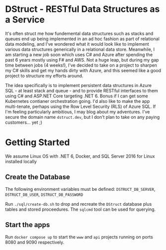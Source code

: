 # DStruct -  RESTful Data Structures as a Service

It's often struct me how fundemental data structures such as stacks and queues end up being implemented in an ad hoc fashion as part of relational data modeling, and I've wondered what it would look like to implement various data structures generically in a relational data store. Meanwhile, I am starting a new job soon which uses C# and Azure after spending the past 6 years mostly using F# and AWS. Not a huge leap, but during my gap time between jobs (4 weeks!), I've decided to take on a project to sharpen my C# skills and get my hands dirty with Azure, and this seemed like a good project to structure my efforts around.

The idea specifically is to implement persistent data structures in Azure SQL - at least stack and queue - and to provide RESTful interfaces to them using C# and ASP.NET Core targeting .NET 6. Bonus if I can get some Kubernetes contianer orchestration going. I'd also like to make the app multi-tenate, perhaps using the Row Level Security (RLS) of Azure SQL. If I'm feeling particularly ambitious, I may blog about my adventures. I've secure the domain name `dstruct.dev`, but I don't plan to take on any paying customers... yet ;)

# Getting Started

We assume Linux OS with .NET 6, Docker, and SQL Server 2016 for Linux installed locally

## Create the Database

The following environment variables must be defined: `DSTRUCT_DB_SERVER`, `DSTRUCT_DB_USER`, `DSTRUCT_DB_PASSWORD`

Run `./sql/create-db.sh` to drop and recreate the `DStruct` database plus tables and stored proceedures. The `sqlcmd` tool can be used for querying.

## Start the apps

Run `docker compose up` to start the `www` and `api` projects running on ports 8080 and 9090 respectively.
